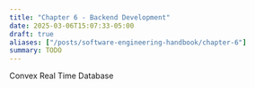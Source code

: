 ```yaml
---
title: "Chapter 6 - Backend Development"
date: 2025-03-06T15:07:33-05:00
draft: true
aliases: ["/posts/software-engineering-handbook/chapter-6"]
summary: TODO
---
```


Convex Real Time Database

